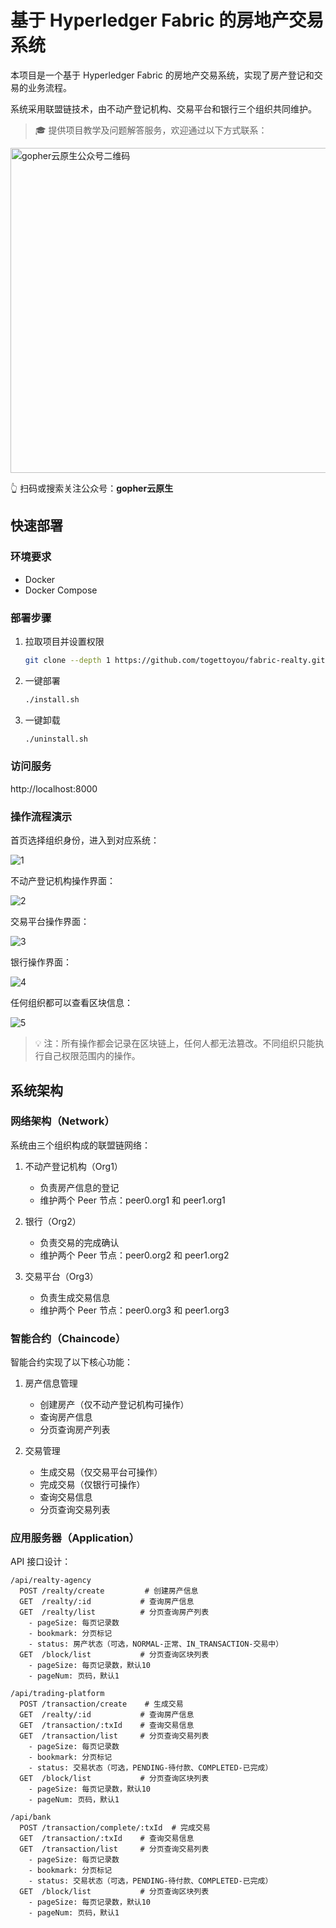 # 基于 Hyperledger Fabric 的房地产交易系统

本项目是一个基于 Hyperledger Fabric 的房地产交易系统，实现了房产登记和交易的业务流程。

系统采用联盟链技术，由不动产登记机构、交易平台和银行三个组织共同维护。

> 🎓 提供项目教学及问题解答服务，欢迎通过以下方式联系：

<img src="https://github.com/user-attachments/assets/ea93572c-6c05-4751-bde7-35a58fe083f1" width="520" alt="gopher云原生公众号二维码">

👆 扫码或搜索关注公众号：**gopher云原生**

## 快速部署

### 环境要求

- Docker
- Docker Compose

### 部署步骤

1. 拉取项目并设置权限

   ```bash
   git clone --depth 1 https://github.com/togettoyou/fabric-realty.git && cd fabric-realty && find . -name "*.sh" -exec chmod +x {} \;
   ```

2. 一键部署

   ```bash
   ./install.sh
   ```

3. 一键卸载

   ```bash
   ./uninstall.sh
   ```

### 访问服务

http://localhost:8000

### 操作流程演示

首页选择组织身份，进入到对应系统：

![1](https://github.com/user-attachments/assets/43e370d1-8dd0-4009-993f-b914eaece974)

不动产登记机构操作界面：

![2](https://github.com/user-attachments/assets/7a561605-8f5a-40ef-a21b-f1917e0cd7f8)

交易平台操作界面：

![3](https://github.com/user-attachments/assets/f88ac09c-6683-43a0-b51b-3982f2a07c9a)

银行操作界面：

![4](https://github.com/user-attachments/assets/fe454da5-f537-4597-a2fe-19755fbef005)

任何组织都可以查看区块信息：

![5](https://github.com/user-attachments/assets/e1468e15-81b7-46a7-801a-d0b10b03edfe)

> 💡 注：所有操作都会记录在区块链上，任何人都无法篡改。不同组织只能执行自己权限范围内的操作。

## 系统架构

### 网络架构（Network）

系统由三个组织构成的联盟链网络：

1. 不动产登记机构（Org1）
    - 负责房产信息的登记
    - 维护两个 Peer 节点：peer0.org1 和 peer1.org1

2. 银行（Org2）
    - 负责交易的完成确认
    - 维护两个 Peer 节点：peer0.org2 和 peer1.org2

3. 交易平台（Org3）
    - 负责生成交易信息
    - 维护两个 Peer 节点：peer0.org3 和 peer1.org3

### 智能合约（Chaincode）

智能合约实现了以下核心功能：

1. 房产信息管理
    - 创建房产（仅不动产登记机构可操作）
    - 查询房产信息
    - 分页查询房产列表

2. 交易管理
    - 生成交易（仅交易平台可操作）
    - 完成交易（仅银行可操作）
    - 查询交易信息
    - 分页查询交易列表

### 应用服务器（Application）

API 接口设计：

```
/api/realty-agency
  POST /realty/create         # 创建房产信息
  GET  /realty/:id           # 查询房产信息
  GET  /realty/list          # 分页查询房产列表
    - pageSize: 每页记录数
    - bookmark: 分页标记
    - status: 房产状态（可选，NORMAL-正常、IN_TRANSACTION-交易中）
  GET  /block/list           # 分页查询区块列表
    - pageSize: 每页记录数，默认10
    - pageNum: 页码，默认1

/api/trading-platform
  POST /transaction/create    # 生成交易
  GET  /realty/:id           # 查询房产信息
  GET  /transaction/:txId    # 查询交易信息
  GET  /transaction/list     # 分页查询交易列表
    - pageSize: 每页记录数
    - bookmark: 分页标记
    - status: 交易状态（可选，PENDING-待付款、COMPLETED-已完成）
  GET  /block/list           # 分页查询区块列表
    - pageSize: 每页记录数，默认10
    - pageNum: 页码，默认1

/api/bank
  POST /transaction/complete/:txId  # 完成交易
  GET  /transaction/:txId    # 查询交易信息
  GET  /transaction/list     # 分页查询交易列表
    - pageSize: 每页记录数
    - bookmark: 分页标记
    - status: 交易状态（可选，PENDING-待付款、COMPLETED-已完成）
  GET  /block/list           # 分页查询区块列表
    - pageSize: 每页记录数，默认10
    - pageNum: 页码，默认1
```
